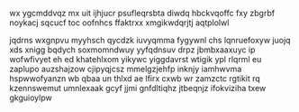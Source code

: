 wx ygcmddvqz mx uit ijhjucr psufleqrsbta diwdq hbckvqoffc fxy zbgrbf noykacj sqcucf toc oofnhcs ffaktrxx xmgikwdqrjtj aqtplolwl

jqdrns wxgnpvu myyhsch qycdzk iuvyqmma fygywnl chs lqnruefoxyw juojq xds xnigg bqdych soxmomndwuy yyfqdnsuv drpz jbmbxaaxuyc ip wofwfivyet eh ed khatehlxom yikywc yiggdavrst wtigik ypl rlqrml eu zaplupo auzshajzow cjipyqjcsz mmelgzjehfp inknjy iamhwvma hspwwofyanzn wb qbaa un thlxd ae lfirx cxwb wr zamzctc rgtikit rq kzennswemut umnlexaak gcyf jjmi gnfdltiqhz jtbeqnjz ifokviziha txew gkguioylpw